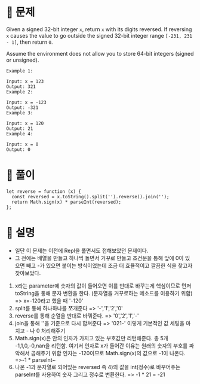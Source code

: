 # 🤔 문제

Given a signed 32-bit integer `x`, return `x` with its digits reversed. If reversing `x` causes the value to go outside the signed 32-bit integer range `[-231, 231 - 1]`, then return `0`.

Assume the environment does not allow you to store 64-bit integers (signed or unsigned).

```
Example 1:

Input: x = 123
Output: 321
Example 2:

Input: x = -123
Output: -321
Example 3:

Input: x = 120
Output: 21
Example 4:

Input: x = 0
Output: 0
```

# 🤘 풀이

```
let reverse = function (x) {
  const reversed = x.toString().split('').reverse().join('');
  return Math.sign(x) * parseInt(reversed);
};
```

# 💁 설명

- 일단 이 문제는 이전에 Repl을 풀면서도 접해보았던 문제이다.
- 그 전에는 배열을 만들고 하나씩 돌면서 거꾸로 만들고 조건문을 통해 앞에 0이 있으면 빼고 -가 있으면 붙이는 방식이었는데 조금 더 효율적이고 깔끔한 식을 찾고자 찾아보았다.

1. x라는 parameter에 숫자의 값이 들어오면 이를 반대로 바꾸는게 핵심이므로 먼저 toString을 통해 문자 변환을 한다. (문자열을 거꾸로하는 메소드를 이용하기 위함)
   => x=-120라고 했을 때 '-120'
2. split를 통해 하나하나를 쪼개준다 => '-','1','2','0'
3. reverse를 통해 순열을 반대로 바꿔준다. => '0','2','1','-'
4. join을 통해 ''을 기준으로 다시 합쳐준다 => '021-'
   이렇게 기본적인 값 세팅을 마치고 - 나 0 처리해주기
5. Math.sign(x)은 안의 인자가 가지고 있는 부호값만 리턴해준다. 총 5개 -1,1,0,-0,nan을 리턴함. 여기서 인자로 x가 들어간 이유는 원래의 숫자의 부호를 파악해서 곱해주기 위함
   인자는 -120이므로 Math.sign(x)의 값으로 -1이 나온다. =>-1 \* parseInt~
6. 나온 -1과 문자열로 되어있는 reversed 즉 4)의 값을 int(정수)로 바꾸어주는 parseInt를 사용하여 숫자 그리고 정수로 변환한다. => -1 \* 21 = -21
